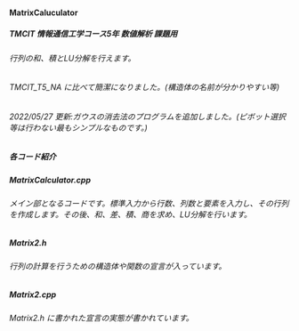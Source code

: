 #### MatrixCaluculator
##### TMCIT 情報通信工学コース5年 数値解析 課題用
###### 行列の和、積とLU分解を行えます。
###### TMCIT_T5_NA に比べて簡潔になりました。(構造体の名前が分かりやすい等)
###### 2022/05/27 更新:ガウスの消去法のプログラムを追加しました。(ピボット選択等は行わない最もシンプルなものです。)
##### 各コード紹介
##### MatrixCalculator.cpp
###### メイン部となるコードです。標準入力から行数、列数と要素を入力し、その行列を作成します。その後、和、差、積、商を求め、LU分解を行います。
##### Matrix2.h
###### 行列の計算を行うための構造体や関数の宣言が入っています。
##### Matrix2.cpp
###### Matrix2.h に書かれた宣言の実態が書かれています。
